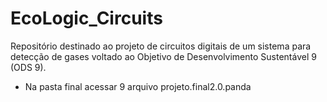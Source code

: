 # EcoLogic_Circuits
Repositório destinado ao projeto de circuitos digitais de um sistema para detecção de gases voltado ao Objetivo de Desenvolvimento Sustentável 9 (ODS 9).

* Na pasta final acessar 9 arquivo projeto.final2.0.panda

